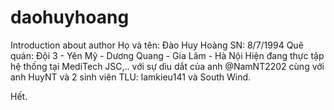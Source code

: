 # daohuyhoang
Introduction about author
Họ và tên: Đào Huy Hoàng
SN: 8/7/1994
Quê quán: Đội 3 - Yên Mỹ - Dương Quang - Gia Lâm - Hà Nội
Hiện đang thực tập hệ thống tại MediTech JSC,.. với sự dìu dắt của anh @NamNT2202 cùng với anh HuyNT và 2 sinh viên TLU: lamkieu141 và South Wind.

Hết.
